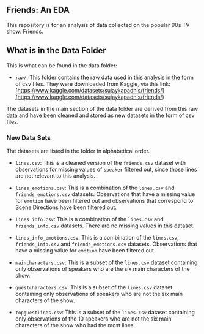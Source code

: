 ## Friends: An EDA

This repository is for an analysis of data collected on the popular 90s TV show: Friends.


## What is in the Data Folder

This is what can be found in the data folder:

- `raw/`: This folder contains the raw data used in this analysis in the form of csv files. They were downloaded from Kaggle, via this link: [https://www.kaggle.com/datasets/sujaykapadnis/friends/](https://www.kaggle.com/datasets/sujaykapadnis/friends/)

The datasets in the main section of the data folder are derived from this raw data and have been cleaned and stored as new datasets in the form of csv files. 

### New Data Sets

The datasets are listed in the folder in alphabetical order. 

- `lines.csv`: This is a cleaned version of the `friends.csv` dataset with observations for missing values of `speaker` filtered out, since those lines are not relevant to this analysis.

- `lines_emotions.csv`: This is a combination of the `lines.csv` and `friends_emotions.csv` datasets. Observations that have a missing value for `emotion` have been filtered out and observations that correspond to Scene Directions have been filtered out. 

- `lines_info.csv`: This is a combination of the `lines.csv` and `friends_info.csv` datasets. There are no missing values in this dataset.

- `lines_info_emotions.csv`: This is a combination of the `lines.csv`, `friends_info.csv` and `friends_emotions.csv` datasets. Observations that have a missing value for `emotion` have been filtered out.

- `maincharacters.csv`: This is a subset of the `lines.csv` dataset containing only observations of speakers who are the six main characters of the show.  

- `guestcharacters.csv`: This is a subset of the `lines.csv` dataset containing only observations of speakers who are not the six main characters of the show.  

- `topguestlines.csv`: This is a subset of the `lines.csv` dataset containing only observations of the 10 speakers who are not the six main characters of the show who had the most lines.  


